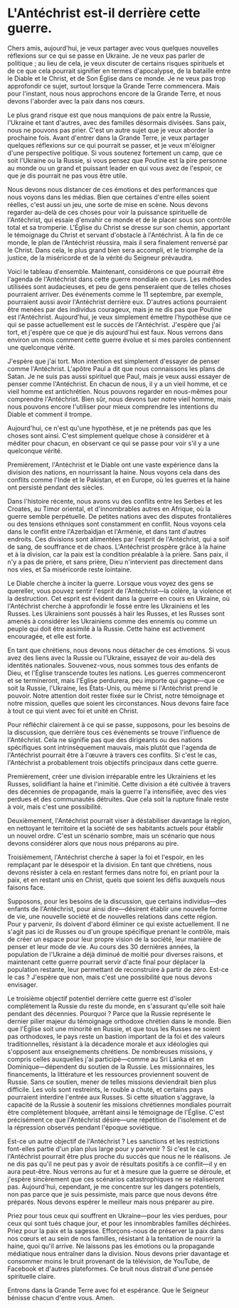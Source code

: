 # L'Antéchrist est-il derrière cette guerre.

Chers amis, aujourd'hui, je veux partager avec vous quelques nouvelles réflexions sur ce qui se passe en Ukraine. Je ne veux pas parler de politique ; au lieu de cela, je veux discuter de certains risques spirituels et de ce que cela pourrait signifier en termes d'apocalypse, de la bataille entre le Diable et le Christ, et de Son Église dans ce monde. Je ne veux pas trop approfondir ce sujet, surtout lorsque la Grande Terre commencera. Mais pour l'instant, nous nous approchons encore de la Grande Terre, et nous devons l'aborder avec la paix dans nos cœurs.

Le plus grand risque est que nous manquions de paix entre la Russie, l'Ukraine et tant d'autres, avec des familles désormais divisées. Sans paix, nous ne pouvons pas prier. C'est un autre sujet que je veux aborder la prochaine fois. Avant d'entrer dans la Grande Terre, je veux partager quelques réflexions sur ce qui pourrait se passer, et je veux m'éloigner d'une perspective politique. Si vous soutenez fortement un camp, que ce soit l'Ukraine ou la Russie, si vous pensez que Poutine est la pire personne au monde ou un grand et puissant leader en qui vous avez de l'espoir, ce que je dis pourrait ne pas vous être utile.

Nous devons nous distancer de ces émotions et des performances que nous voyons dans les médias. Bien que certaines d'entre elles soient réelles, c'est aussi un jeu, une sorte de mise en scène. Nous devons regarder au-delà de ces choses pour voir la puissance spirituelle de l'Antéchrist, qui essaie d'envahir ce monde et de le placer sous son contrôle total et sa tromperie. L'Église du Christ se dresse sur son chemin, apportant le témoignage du Christ et servant d'obstacle à l'Antéchrist. À la fin de ce monde, le plan de l'Antéchrist réussira, mais il sera finalement renversé par le Christ. Dans cela, le plus grand bien sera accompli, et le triomphe de la justice, de la miséricorde et de la vérité du Seigneur prévaudra.

Voici le tableau d'ensemble. Maintenant, considérons ce que pourrait être l'agenda de l'Antéchrist dans cette guerre mondiale en cours. Les méthodes utilisées sont audacieuses, et peu de gens penseraient que de telles choses pourraient arriver. Des événements comme le 11 septembre, par exemple, pourraient aussi avoir l'Antéchrist derrière eux. D'autres actions pourraient être menées par des individus courageux, mais je ne dis pas que Poutine est l'Antéchrist. Aujourd'hui, je veux simplement émettre l'hypothèse que ce qui se passe actuellement est le succès de l'Antéchrist. J'espère que j'ai tort, et j'espère que ce que je dis aujourd'hui est faux. Nous verrons dans environ un mois comment cette guerre évolue et si mes paroles contiennent une quelconque vérité.

J'espère que j'ai tort. Mon intention est simplement d'essayer de penser comme l'Antéchrist. L'apôtre Paul a dit que nous connaissons les plans de Satan. Je ne suis pas aussi spirituel que Paul, mais je veux aussi essayer de penser comme l'Antéchrist. En chacun de nous, il y a un vieil homme, et ce vieil homme est antichrétien. Nous pouvons regarder en nous-mêmes pour comprendre l'Antéchrist. Bien sûr, nous devons tuer notre vieil homme, mais nous pouvons encore l'utiliser pour mieux comprendre les intentions du Diable et comment il trompe.

Aujourd'hui, ce n'est qu'une hypothèse, et je ne prétends pas que les choses sont ainsi. C'est simplement quelque chose à considérer et à méditer pour chacun, en observant ce qui se passe pour voir s'il y a une quelconque vérité.

Premièrement, l'Antéchrist et le Diable ont une vaste expérience dans la division des nations, en nourrissant la haine. Nous voyons cela dans des conflits comme l'Inde et le Pakistan, et en Europe, où les guerres et la haine ont persisté pendant des siècles.

Dans l'histoire récente, nous avons vu des conflits entre les Serbes et les Croates, au Timor oriental, et d'innombrables autres en Afrique, où la guerre semble perpétuelle. De petites nations avec des disputes frontalières ou des tensions ethniques sont constamment en conflit. Nous voyons cela dans le conflit entre l'Azerbaïdjan et l'Arménie, et dans tant d'autres endroits. Ces divisions sont alimentées par l'esprit de l'Antéchrist, qui a soif de sang, de souffrance et de chaos. L'Antéchrist prospère grâce à la haine et à la division, car la paix est la condition préalable à la prière. Sans paix, il n'y a pas de prière, et sans prière, Dieu n'intervient pas directement dans nos vies, et Sa miséricorde reste lointaine.

Le Diable cherche à inciter la guerre. Lorsque vous voyez des gens se quereller, vous pouvez sentir l'esprit de l'Antéchrist—la colère, la violence et la destruction. Cet esprit est évident dans la guerre en cours en Ukraine, où l'Antéchrist cherche à approfondir le fossé entre les Ukrainiens et les Russes. Les Ukrainiens sont poussés à haïr les Russes, et les Russes sont amenés à considérer les Ukrainiens comme des ennemis ou comme un peuple qui doit être assimilé à la Russie. Cette haine est activement encouragée, et elle est forte.

En tant que chrétiens, nous devons nous détacher de ces émotions. Si vous avez des liens avec la Russie ou l'Ukraine, essayez de voir au-delà des identités nationales. Souvenez-vous, nous sommes tous des enfants de Dieu, et l'Église transcende toutes les nations. Les guerres commenceront et se termineront, mais l'Église perdurera, peu importe qui gagne—que ce soit la Russie, l'Ukraine, les États-Unis, ou même si l'Antéchrist prend le pouvoir. Notre attention doit rester fixée sur le Christ, notre témoignage et notre mission, quelles que soient les circonstances. Nous devons faire face à tout ce qui vient avec foi et unité en Christ.

Pour réfléchir clairement à ce qui se passe, supposons, pour les besoins de la discussion, que derrière tous ces événements se trouve l'influence de l'Antéchrist. Cela ne signifie pas que des dirigeants ou des nations spécifiques sont intrinsèquement mauvais, mais plutôt que l'agenda de l'Antéchrist pourrait être à l'œuvre à travers ces conflits. Si c'est le cas, l'Antéchrist a probablement trois objectifs principaux dans cette guerre.

Premièrement, créer une division irréparable entre les Ukrainiens et les Russes, solidifiant la haine et l'inimitié. Cette division a été cultivée à travers des décennies de propagande, mais la guerre l'a intensifiée, avec des vies perdues et des communautés détruites. Que cela soit la rupture finale reste à voir, mais c'est une possibilité.

Deuxièmement, l'Antéchrist pourrait viser à déstabiliser davantage la région, en nettoyant le territoire et la société de ses habitants actuels pour établir un nouvel ordre. C'est un scénario sombre, mais un scénario que nous devons considérer alors que nous nous préparons au pire.

Troisièmement, l'Antéchrist cherche à saper la foi et l'espoir, en les remplaçant par le désespoir et la division. En tant que chrétiens, nous devons résister à cela en restant fermes dans notre foi, en priant pour la paix, et en restant unis en Christ, quels que soient les défis auxquels nous faisons face.

Supposons, pour les besoins de la discussion, que certains individus—des enfants de l'Antéchrist, pour ainsi dire—désirent établir une nouvelle forme de vie, une nouvelle société et de nouvelles relations dans cette région. Pour y parvenir, ils doivent d'abord éliminer ce qui existe actuellement. Il ne s'agit pas ici de Russes ou d'un groupe spécifique prenant le contrôle, mais de créer un espace pour leur propre vision de la société, leur manière de penser et leur mode de vie. Au cours des 30 dernières années, la population de l'Ukraine a déjà diminué de moitié pour diverses raisons, et maintenant cette guerre pourrait servir d'acte final pour déplacer la population restante, leur permettant de reconstruire à partir de zéro. Est-ce le cas ? J'espère que non, mais c'est une possibilité que nous devons envisager.

Le troisième objectif potentiel derrière cette guerre est d'isoler complètement la Russie du reste du monde, en s'assurant qu'elle soit haïe pendant des décennies. Pourquoi ? Parce que la Russie représente le dernier pilier majeur du témoignage orthodoxe chrétien dans le monde. Bien que l'Église soit une minorité en Russie, et que tous les Russes ne soient pas orthodoxes, le pays reste un bastion important de la foi et des valeurs traditionnelles, résistant à la décadence morale et aux idéologies qui s'opposent aux enseignements chrétiens. De nombreuses missions, y compris celles auxquelles j'ai participé—comme au Sri Lanka et en Dominique—dépendent du soutien de la Russie. Les missionnaires, les financements, la littérature et les ressources proviennent souvent de Russie. Sans ce soutien, mener de telles missions deviendrait bien plus difficile. Les vols sont restreints, le rouble a chuté, et certains pays pourraient interdire l'entrée aux Russes. Si cette situation s'aggrave, la capacité de la Russie à soutenir les missions chrétiennes mondiales pourrait être complètement bloquée, arrêtant ainsi le témoignage de l'Église. C'est précisément ce que l'Antéchrist désire—une répétition de l'isolement et de la répression observés pendant l'époque soviétique.

Est-ce un autre objectif de l'Antéchrist ? Les sanctions et les restrictions font-elles partie d'un plan plus large pour y parvenir ? Si c'est le cas, l'Antéchrist pourrait être plus proche du succès que nous ne le réalisons. Je ne dis pas qu'il ne peut pas y avoir de résultats positifs à ce conflit—il y en aura peut-être. Nous verrons au fur et à mesure que la guerre se déroule, et j'espère sincèrement que ces scénarios catastrophiques ne se réaliseront pas. Aujourd'hui, cependant, je me concentre sur les dangers potentiels, non pas parce que je suis pessimiste, mais parce que nous devons être préparés. Nous devons espérer le meilleur mais nous préparer au pire.

Priez pour tous ceux qui souffrent en Ukraine—pour les vies perdues, pour ceux qui sont tués chaque jour, et pour les innombrables familles déchirées. Priez pour la paix et la sagesse. Efforçons-nous de préserver la paix dans nos cœurs et au sein de nos familles, résistant à la tentation de nourrir la haine, quoi qu'il arrive. Ne laissons pas les émotions ou la propagande médiatique nous entraîner dans la division. Nous devons prier davantage et consommer moins le bruit provenant de la télévision, de YouTube, de Facebook et d'autres plateformes. Ce bruit nous distrait d'une pensée spirituelle claire.

Entrons dans la Grande Terre avec foi et espérance. Que le Seigneur bénisse chacun d'entre vous. Amen.

